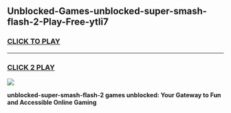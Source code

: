 
## Unblocked-Games-unblocked-super-smash-flash-2-Play-Free-ytli7
<h3>
<a href="https://premium76.site?title=unblocked-super-smash-flash-2&ref=20M">CLICK TO PLAY</a></h3>
<hr>

<h3>
<a href="https://premium76.site?title=unblocked-super-smash-flash-2&ref=20M">CLICK 2 PLAY</a>
  
</h3>

<a href="https://premium76.site?title=unblocked-super-smash-flash-2&ref=19M"><img src="https://clearcache.store/games.png"></a>


**unblocked-super-smash-flash-2 games unblocked: Your Gateway to Fun and Accessible Online Gaming**
